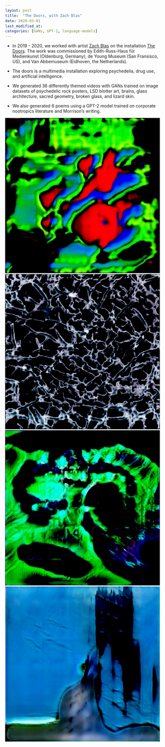 ```yaml
---
layout: post
title:  "The Doors, with Zach Blas"
date: 2020-03-01
last_modified_at:
categories: [GANs, GPT-2, language-models]
---
```


* In 2019 - 2020, we worked with artist [Zach Blas][zach-blas] on the installation [The Doors][the-doors-homepage]. The work was commissioned by Edith-Russ-Haus für Medienkunst (Oldenburg, Germany), de Young Museum (San Fransisco, US), and Van Abbemuseum (Eidhoven, the Netherlands).

* The doors is a multimedia installation exploring psychedelia, drug use, and artificial intelligence.
* We generated 36 differently themed videos with GANs trained on image datasets of psychedelic rock posters, LSD blotter art, brains, glass architecture, sacred geometry, broken glass, and lizard skin.

* We also generated 6 poems using a GPT-2 model trained on corporate nootropics literature and Morrison’s writing.

![Video Still GAN-LSD](/assets/images/thedoors/zachblas_the-doors_GAN-LSD.jpg)
![Video Still GAN-shattered-glass](/assets/images/thedoors/zachblas_the-doors_GAN-shattered-glass.jpg)
![Video Still brains-and-neural-networks](/assets/images/thedoors/zachblas_the-doors_GAN-brains-and-neural-networks3.jpg)
![Video Still california-glass-architecture](/assets/images/thedoors/zachblas_the-doors_california-glass-architecture.jpg)



[zach-blas]: http://www.zachblas.info
[the-doors-homepage]: http://www.zachblas.info/works/the-doors/ 


